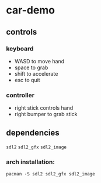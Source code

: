 # car-demo

## controls

### keyboard

- WASD to move hand 
- space to grab 
- shift to accelerate
- esc to quit

### controller
- right stick controls hand
- right bumper to grab stick

## dependencies

`sdl2`
`sdl2_gfx`
`sdl2_image`

### arch installation:

`pacman -S sdl2 sdl2_gfx sdl2_image`
